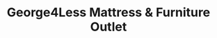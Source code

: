 ---
title: "George4Less Mattress & Furniture Outlet"
url: /las-vegas/george4less-mattress-and-furniture-outlet/
shop: furniture
---
